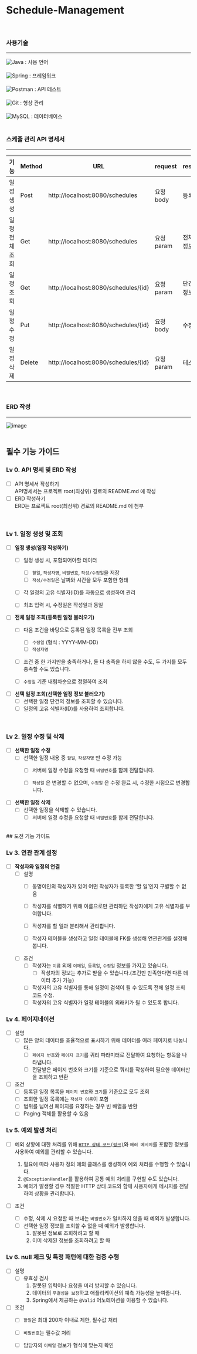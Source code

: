 # Schedule-Management
<br/>


### 사용기술
------------------
![Java](https://img.shields.io/badge/java-%23ED8B00.svg?style=for-the-badge&logo=openjdk&logoColor=white)  : 사용 언어 <br/> <br/>
![Spring](https://img.shields.io/badge/spring-%236DB33F.svg?style=for-the-badge&logo=spring&logoColor=white) : 프레임워크<br/><br/>
![Postman](https://img.shields.io/badge/Postman-FF6C37?style=for-the-badge&logo=postman&logoColor=white) : API 테스트 <br/><br/>
![Git](https://img.shields.io/badge/git-%23F05033.svg?style=for-the-badge&logo=git&logoColor=white) : 형상 관리<br/><br/>
![MySQL](https://img.shields.io/badge/mysql-4479A1.svg?style=for-the-badge&logo=mysql&logoColor=white) : 데이터베이스<br/>
<br/>

### 스케줄 관리 API 명세서
------------------
|기능|Method|URL|request|response|상태코드|
|------|-----|---|---|---|---|
|일정 생성|Post|http://localhost:8080/schedules|요청 body|등록 정보|201 : Created|
|일정 전체조회|Get|http://localhost:8080/schedules| 요청 param|전체 응답 정보|200 : OK|
|일정 조회|Get|http://localhost:8080/schedules/{id}|요청 param|단건 응답 정보|200 : OK|
|일정 수정|Put|http://localhost:8080/schedules/{id}|요청 body|수정 정보|200 : OK|
|일정 삭제|Delete|http://localhost:8080/schedules/{id}|요청 param|테스트3|200 : OK|

<br/>

### ERD 작성
------------------
![image](https://github.com/user-attachments/assets/fbf81b5c-c214-431a-9f48-7f7ba702e300)
<br/><br/>


## 필수 기능 가이드

### Lv 0. API 명세 및 ERD 작성
- [ ] API 명세서 작성하기<br/>
      API명세서는 프로젝트 root(최상위) 경로의 README.md 에 작성
- [ ] ERD 작성하기<br/>
      ERD는 프로젝트 root(최상위) 경로의 README.md 에 첨부
      <br/>
<br/>

### Lv 1. 일정 생성 및 조회
- [ ]  **일정 생성(일정 작성하기)**
    - [ ]  일정 생성 시, 포함되어야할 데이터
        - [ ]  `할일`, `작성자명`, `비밀번호`, `작성/수정일`을 저장
        - [ ]  `작성/수정일`은 날짜와 시간을 모두 포함한 형태
    - [ ]  각 일정의 고유 식별자(ID)를 자동으로 생성하여 관리
    - [ ]  최초 입력 시, 수정일은 작성일과 동일
    
        
- [ ]  **전체 일정 조회(등록된 일정 불러오기)**
    - [ ]  다음 조건을 바탕으로 등록된 일정 목록을 전부 조회
        - [ ]  `수정일` (형식 : YYYY-MM-DD)
        - [ ]  `작성자명`
    - [ ]  조건 중 한 가지만을 충족하거나, 둘 다 충족을 하지 않을 수도, 두 가지를 모두 충족할 수도 있습니다.
    - [ ]  `수정일` 기준 내림차순으로 정렬하여 조회

        
- [ ]  **선택 일정 조회(선택한 일정 정보 불러오기)**
    - [ ]  선택한 일정 단건의 정보를 조회할 수 있습니다.
    - [ ]  일정의 고유 식별자(ID)를 사용하여 조회합니다.
     
  <br/>


### Lv 2. 일정 수정 및 삭제
- [ ]  **선택한 일정 수정**
    - [ ]  선택한 일정 내용 중 `할일`, `작성자명` 만 수정 가능
        - [ ]  서버에 일정 수정을 요청할 때 `비밀번호`를 함께 전달합니다.
        - [ ]  `작성일` 은 변경할 수 없으며, `수정일` 은 수정 완료 시, 수정한 시점으로 변경합니다.
         
        
- [ ]  **선택한 일정 삭제**
    - [ ]  선택한 일정을 삭제할 수 있습니다.
        - [ ]  서버에 일정 수정을 요청할 때 `비밀번호`를 함께 전달합니다.

  <br/>
## 도전 기능 가이드

### Lv 3. 연관 관계 설정
- [ ]  **작성자와 일정의 연결**
    - [ ]  설명
        - [ ]  동명이인의 작성자가 있어 어떤 작성자가 등록한 ‘할 일’인지 구별할 수 없음
        - [ ]  작성자를 식별하기 위해 이름으로만 관리하던 작성자에게 고유 식별자를 부여합니다.
        - [ ]  작성자를 할 일과 분리해서 관리합니다.
        - [ ]  작성자 테이블을 생성하고 일정 테이블에 FK를 생성해 연관관계를 설정해 봅니다.
         

    - [ ]  조건
        - [ ]  작성자는 `이름` 외에 `이메일`, `등록일`, `수정일` 정보를 가지고 있습니다.
            - [ ]  작성자의 정보는 추가로 받을 수 있습니다.(조건만 만족한다면 다른 데이터 추가 가능)
        - [ ]  작성자의 고유 식별자를 통해 일정이 검색이 될 수 있도록 전체 일정 조회 코드 수정.
        - [ ]  작성자의 고유 식별자가 일정 테이블의 외래키가 될 수 있도록 합니다.
         
### Lv 4. 페이지네이션 
- [ ]  설명
    - [ ]  많은 양의 데이터를 효율적으로 표시하기 위해 데이터를 여러 페이지로 나눕니다.
        - [ ]  `페이지 번호`와 `페이지 크기`를 쿼리 파라미터로 전달하여 요청하는 항목을 나타냅니다.
        - [ ]  전달받은 페이지 번호와 크기를 기준으로 쿼리를 작성하여 필요한 데이터만을 조회하고 반환
- [ ]  조건
    - [ ]  등록된 일정 목록을 `페이지 번호`와 `크기`를 기준으로 모두 조회
    - [ ]  조회한 일정 목록에는 `작성자 이름`이 포함
    - [ ]  범위를 넘어선 페이지를 요청하는 경우 빈 배열을 반환
    - [ ]  Paging 객체를 활용할 수 있음

### Lv 5. 예외 발생 처리
- [ ]  예외 상황에 대한 처리를 위해 [`HTTP 상태 코드(링크)`](https://developer.mozilla.org/ko/docs/Web/HTTP/Status)와 `에러 메시지`를 포함한 정보를 사용하여 예외를 관리할 수 있습니다.
    1. 필요에 따라 사용자 정의 예외 클래스를 생성하여 예외 처리를 수행할 수 있습니다.
    2. `@ExceptionHandler`를 활용하여 공통 예외 처리를 구현할 수도 있습니다.
    3. 예외가 발생할 경우 적절한 HTTP 상태 코드와 함께 사용자에게 메시지를 전달하여 상황을 관리합니다.
     
 - [ ]  조건
    - [ ]  수정, 삭제 시 요청할 때 보내는 `비밀번호`가 일치하지 않을 때 예외가 발생합니다.
    - [ ]  선택한 일정 정보를 조회할 수 없을 때 예외가 발생합니다.
        1. 잘못된 정보로 조회하려고 할 때 
        2. 이미 삭제된 정보를 조회하려고 할 때
         
### Lv 6. null 체크 및 특정 패턴에 대한 검증 수행

- [ ] 설명
    - [ ]  유효성 검사
        1. 잘못된 입력이나 요청을 미리 방지할 수 있습니다.
        2. 데이터의 `무결성을 보장`하고 애플리케이션의 예측 가능성을 높여줍니다.
        3. Spring에서 제공하는 `@Valid` 어노테이션을 이용할 수 있습니다.
- [ ]  조건
    - [ ]  `할일`은 최대 200자 이내로 제한, 필수값 처리
    - [ ]  `비밀번호`는 필수값 처리
    - [ ]  담당자의 `이메일` 정보가 형식에 맞는지 확인

